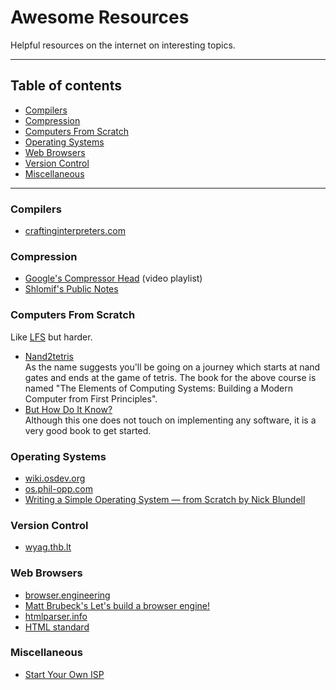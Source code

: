 # Awesome Resources

Helpful resources on the internet on interesting topics.

---

## Table of contents

- [Compilers](#compilers)
- [Compression](#compression)
- [Computers From Scratch](#computers-from-scratch)
- [Operating Systems](#operating-systems)
- [Web Browsers](#web-browsers)
- [Version Control](#version-control)
- [Miscellaneous](#miscellaneous)

---

### Compilers

- [craftinginterpreters.com](https://craftinginterpreters.com/contents.html)

### Compression

- [Google's Compressor Head](https://www.youtube.com/playlist?list=PLOU2XLYxmsIJGErt5rrCqaSGTMyyqNt2H) (video playlist)
- [Shlomif's Public Notes](https://github.com/shlomif/shlomif-public-notes/blob/master/notes/compression.md)

### Computers From Scratch

Like [LFS](https://www.linuxfromscratch.org/) but harder.

- [Nand2tetris](https://www.nand2tetris.org/) \
  As the name suggests you'll be going on a journey which starts at nand gates and ends at the game of tetris.
  The book for the above course is named "The Elements of Computing Systems: Building a Modern Computer from First
  Principles".
- [But How Do It Know?](http://www.buthowdoitknow.com/)\
  Although this one does not touch on implementing any software, it is a very good book to get started.

### Operating Systems

- [wiki.osdev.org](https://wiki.osdev.org)
- [os.phil-opp.com](https://os.phil-opp.com/)
- [Writing a Simple Operating System — from Scratch by Nick Blundell](https://www.cs.bham.ac.uk/~exr/lectures/opsys/10_11/lectures/os-dev.pdf)

### Version Control

- [wyag.thb.lt](https://wyag.thb.lt/)

### Web Browsers

- [browser.engineering](https://browser.engineering/)
- [Matt Brubeck's Let's build a browser engine!](https://limpet.net/mbrubeck/2014/08/08/toy-layout-engine-1.html)
- [htmlparser.info](https://htmlparser.info/)
- [HTML standard](https://html.spec.whatwg.org/multipage/)

### Miscellaneous

- [Start Your Own ISP](https://startyourownisp.com/)

